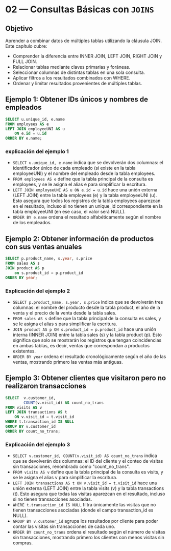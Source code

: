 # 02 — Consultas Básicas con `JOINS`

## Objetivo

Aprender a combinar datos de múltiples tablas utilizando la cláusula JOIN.
Este capítulo cubre:

- Comprender la diferencia entre INNER JOIN, LEFT JOIN, RIGHT JOIN y FULL JOIN.
- Relacionar tablas mediante claves primarias y foráneas.
- Seleccionar columnas de distintas tablas en una sola consulta.
- Aplicar filtros a los resultados combinados con WHERE.
- Ordenar y limitar resultados provenientes de múltiples tablas.

## Ejemplo 1: Obtener IDs únicos y nombres de empleados

```sql
SELECT u.unique_id, e.name
FROM employees AS e
LEFT JOIN employeeUNI AS u
    ON e.id = u.id 
ORDER BY e.name;
```

### explicación del ejemplo 1

- `SELECT u.unique_id, e.name` indica que se devolverán dos columnas: el identificador único de cada empleado (si existe en la tabla employeeUNI) y el nombre del empleado desde la tabla employees.
- `FROM employees AS e` define que la tabla principal de la consulta es employees, y se le asigna el alias e para simplificar la escritura.
- `LEFT JOIN employeeUNI AS u ON e.id = u.id` hace una unión externa (LEFT JOIN) entre la tabla employees (e) y la tabla employeeUNI (u). Esto asegura que todos los registros de la tabla employees aparezcan en el resultado, incluso si no tienen un unique_id correspondiente en la tabla employeeUNI (en ese caso, el valor será NULL).
- `ORDER BY e.name` ordena el resultado alfabéticamente según el nombre de los empleados.

## Ejemplo 2: Obtener información de productos con sus ventas anuales

```sql
SELECT p.product_name, s.year, s.price
FROM sales AS s
JOIN product AS p
    on s.product_id = p.product_id
ORDER BY year; 
```

### Explicación del ejemplo 2

- `SELECT p.product_name, s.year, s.price` indica que se devolverán tres columnas: el nombre del producto desde la tabla product, el año de la venta y el precio de la venta desde la tabla sales.
- `FROM sales AS s` define que la tabla principal de la consulta es sales, y se le asigna el alias s para simplificar la escritura.
- `JOIN product AS p ON s.product_id = p.product_id` hace una unión interna (INNER JOIN) entre la tabla sales (s) y la tabla product (p). Esto significa que solo se mostrarán los registros que tengan coincidencias en ambas tablas, es decir, ventas que correspondan a productos existentes.
- `ORDER BY year` ordena el resultado cronológicamente según el año de las ventas, mostrando primero las ventas más antiguas.

## Ejemplo 3: Obtener clientes que visitaron pero no realizaron transacciones

```sql
SELECT  v.customer_id, 
        COUNT(v.visit_id) AS count_no_trans 
FROM visits AS v
LEFT JOIN transactions AS t
    ON v.visit_id = t.visit_id
WHERE t.transaction_id IS NULL
GROUP BY v.customer_id
ORDER BY count_no_trans;
```

### Explicación del ejemplo 3

- `SELECT v.customer_id, COUNT(v.visit_id) AS count_no_trans` indica que se devolverán dos columnas: el ID del cliente y el conteo de visitas sin transacciones, renombrado como "count_no_trans".
- `FROM visits AS v` define que la tabla principal de la consulta es visits, y se le asigna el alias v para simplificar la escritura.
- `LEFT JOIN transactions AS t ON v.visit_id = t.visit_id` hace una unión externa (LEFT JOIN) entre la tabla visits (v) y la tabla transactions (t). Esto asegura que todas las visitas aparezcan en el resultado, incluso si no tienen transacciones asociadas.
- `WHERE t.transaction_id IS NULL` filtra únicamente las visitas que no tienen transacciones asociadas (donde el campo transaction_id es NULL).
- `GROUP BY v.customer_id` agrupa los resultados por cliente para poder contar las visitas sin transacciones de cada uno.
- `ORDER BY count_no_trans` ordena el resultado según el número de visitas sin transacciones, mostrando primero los clientes con menos visitas sin compras.
